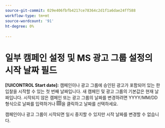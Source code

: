 ```yaml
---
source-git-commit: 029e406fbfb4217ce78364c2d1f1a6dae24ff588
workflow-type: tm+mt
source-wordcount: '91'
ht-degree: 0%

---
```

# 일부 캠페인 설정 및 MS 광고 그룹 설정의 시작 날짜 필드

**[!UICONTROL Start date]:** 캠페인이나 광고 그룹에 승인된 광고가 포함되어 있는 한 입찰을 시작할 수 있는 첫 번째 날짜입니다. 새 캠페인 및 광고 그룹의 기본값은 현재 날짜입니다. 시작되지 않은 캠페인 또는 광고 그룹의 날짜를 변경하려면 YYYY/MM/DD 형식으로 날짜를 입력하거나 ![달력](/help/search-social-commerce/assets/calendar.png)을 클릭하고 날짜를 선택하세요.

캠페인이나 광고 그룹이 시작되면 일시 중지할 수 있지만 시작 날짜를 변경할 수 없습니다.
